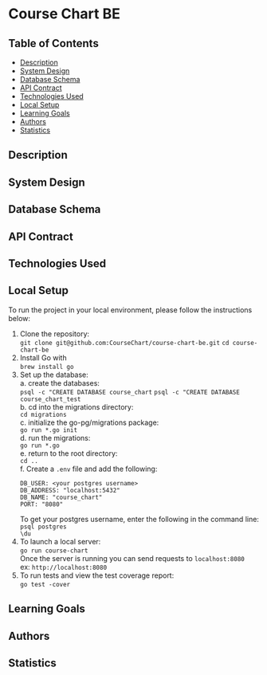 # Course Chart BE

## Table of Contents
 - [Description](#description)
 - [System Design](#database-schema)
 - [Database Schema](#database-schema)
 - [API Contract](#api-contract)
 - [Technologies Used](#technologies-used)
 - [Local Setup](#local-setup)
 - [Learning Goals](#learning-goals)
 - [Authors](#authors)
 - [Statistics](#statistics)

## Description

## System Design

## Database Schema

## API Contract

## Technologies Used

## Local Setup
  To run the project in your local environment, please follow the instructions below:

  1. Clone the repository:<br>
    `git clone git@github.com:CourseChart/course-chart-be.git`
    `cd course-chart-be`
  2. Install Go with<br>
    `brew install go`
  3. Set up the database:<br>
    a. create the databases:<br>
      `psql -c "CREATE DATABASE course_chart`
      `psql -c "CREATE DATABASE course_chart_test`<br>
    b. cd into the migrations directory:<br>
      `cd migrations`<br>
    c. initialize the go-pg/migrations package:<br>
      `go run *.go init`<br>
    d. run the migrations:<br>
      `go run *.go`<br>
    e. return to the root directory:<br>
      `cd ..`<br>
    f. Create a `.env` file and add the following:
      ```
      DB_USER: <your postgres username>
      DB_ADDRESS: "localhost:5432"
      DB_NAME: "course_chart"
      PORT: "8080"
      ```
      To get your postgres username, enter the following in the command line:<br>
      `psql postgres`<br>
      `\du`
  4. To launch a local server:<br>
    `go run course-chart`<br>
    Once the server is running you can send requests to `localhost:8080`<br>
    ex: `http://localhost:8080`
  5. To run tests and view the test coverage report:<br>
    `go test -cover` 


## Learning Goals

## Authors

## Statistics